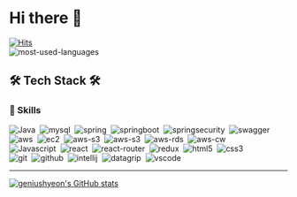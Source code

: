 # Hi there 👋

<!--
**geniushyeon/geniushyeon** is a ✨ _special_ ✨ repository because its `README.md` (this file) appears on your GitHub profile.

Here are some ideas to get you started:

- 🔭 I’m currently working on ...
- 🌱 I’m currently learning ...
- 👯 I’m looking to collaborate on ...
- 🤔 I’m looking for help with ...
- 💬 Ask me about ...
- 📫 How to reach me: ...
- 😄 Pronouns: ...
- ⚡ Fun fact: ...
-->

[![Hits](https://hits.seeyoufarm.com/api/count/incr/badge.svg?url=https%3A%2F%2Fgithub.com%2Fgeniushyeon&count_bg=%239DBA87&title_bg=%23555555&icon=&icon_color=%23E7E7E7&title=hits&edge_flat=false)](https://hits.seeyoufarm.com)<br/>
![most-used-languages](https://github-readme-stats.vercel.app/api/top-langs/?username=geniushyeon)
## 🛠 Tech Stack 🛠
### 🚀 Skills <br/>
![Java](https://img.shields.io/badge/Java-ED8B00?style=for-the-badge&logo=java&logoColor=white)&nbsp;
![mysql](https://img.shields.io/badge/MySQL-005C84?style=for-the-badge&logo=mysql&logoColor=white)&nbsp;
![spring](https://img.shields.io/badge/Spring-6DB33F?style=for-the-badge&logo=spring&logoColor=white)&nbsp;
![springboot](https://img.shields.io/badge/Spring_Boot-F2F4F9?style=for-the-badge&logo=spring-boot)&nbsp;
![springsecurity](https://img.shields.io/badge/Spring_Security-F2F4F9?style=for-the-badge&logo=spring-security)&nbsp;
![swagger](https://img.shields.io/badge/Swagger-85EA2D?style=for-the-badge&logo=Swagger&logoColor=white)&nbsp;<br/>
![aws](https://img.shields.io/badge/aws-FF9900?style=for-the-badge&logo=amazonaws&logoColor=black)&nbsp;
![ec2](https://img.shields.io/badge/ec2-FF9900?style=for-the-badge&logo=amazonec2&logoColor=black)&nbsp;
![aws-s3](https://img.shields.io/badge/s3-569A31?style=for-the-badge&logo=amazons3&logoColor=black)&nbsp;
![aws-s3](https://img.shields.io/badge/sqs-FF4F8B?style=for-the-badge&logo=amazonsqs&logoColor=black)&nbsp;
![aws-rds](https://img.shields.io/badge/rds-527FFF?style=for-the-badge&logo=amazonrds&logoColor=white)&nbsp;
![aws-cw](https://img.shields.io/badge/CLOUDWATCH-FF4F8B?style=for-the-badge&logo=amazoncloudwatch&logoColor=white)&nbsp;<br/>
![Javascript](https://img.shields.io/badge/JavaScript-323330?style=for-the-badge&logo=javascript&logoColor=F7DF1E)&nbsp;
![react](https://img.shields.io/badge/React-20232A?style=for-the-badge&logo=react&logoColor=61DAFB)&nbsp;
![react-router](https://img.shields.io/badge/React_Router-CA4245?style=for-the-badge&logo=react-router&logoColor=white)&nbsp;
![redux](https://img.shields.io/badge/Redux-593D88?style=for-the-badge&logo=redux&logoColor=white)&nbsp;
![html5](https://img.shields.io/badge/HTML5-E34F26?style=for-the-badge&logo=html5&logoColor=white)&nbsp;
![css3](https://img.shields.io/badge/CSS3-1572B6?style=for-the-badge&logo=css3&logoColor=white)
<br/>
![git](https://img.shields.io/badge/GIT-E44C30?style=for-the-badge&logo=git&logoColor=white)&nbsp;
![github](https://img.shields.io/badge/GitHub-100000?style=for-the-badge&logo=github&logoColor=white)&nbsp;
![intellij](https://img.shields.io/badge/IntelliJ_IDEA-000000.svg?style=for-the-badge&logo=intellij-idea&logoColor=white)&nbsp;
![datagrip](https://img.shields.io/badge/DATAGRIP-FFFFFF.svg?style=for-the-badge&logo=datagrip&logoColor=black)&nbsp;
![vscode](https://img.shields.io/badge/Visual_Studio_Code-0078D4?style=for-the-badge&logo=visual%20studio%20code&logoColor=white
)<br/>
****
[![geniushyeon's GitHub stats](https://github-readme-stats.vercel.app/api?username=geniushyeon&show_icons=true&theme=dark)](https://github.com/anuraghazra/github-readme-stats)<br/>
